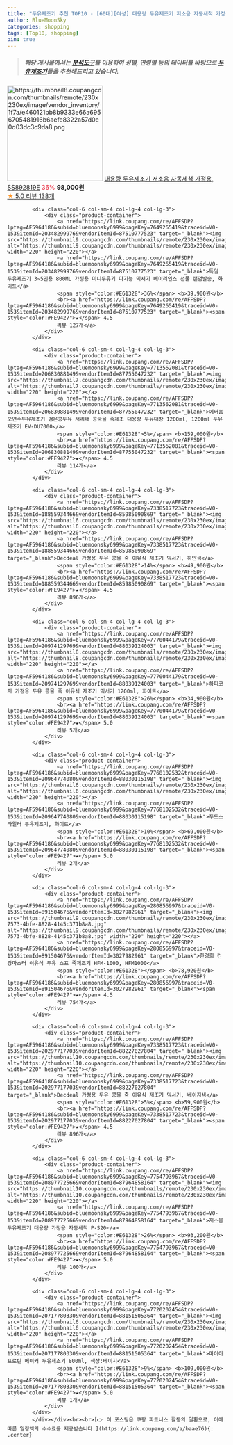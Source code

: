 ```yaml
---
title: "두유제조기 추천 TOP10 - [60대][여성] 대용량 두유제조기 저소음 자동세척 가정용, SS892819E"
author: BlueMoonSky
categories: shopping
tags: [Top10, shopping]
pin: true
---
```


> ##### 해당 게시물에서는 [**분석도구**](https://itemscout.io/)를 이용하여 **성별**, **연령별** 등의 데이터를 바탕으로 [**두유제조기**](https://link.coupang.com/a/baae76)들을 추천해드리고 있습니다.
<div class="container"><div class="row">
            <div class="col-6 col-sm-4 col-lg-4 col-lg-3">
                <div class="product-container">
                    <a href="https://link.coupang.com/re/AFFSDP?lptag=AF5964186&subid=bluemoonsky6999&pageKey=7760282103&traceid=V0-153&itemId=20925124527&vendorItemId=88136236965" target="_blank"><img src="https://thumbnail8.coupangcdn.com/thumbnails/remote/230x230ex/image/vendor_inventory/1f7a/e460121bb8b9333e66a6956705481916b6aefe8322a57d0e0d03dc3c9da8.png" alt="https://thumbnail8.coupangcdn.com/thumbnails/remote/230x230ex/image/vendor_inventory/1f7a/e460121bb8b9333e66a6956705481916b6aefe8322a57d0e0d03dc3c9da8.png" width="220" height="220"></a>
                    <a href="https://link.coupang.com/re/AFFSDP?lptag=AF5964186&subid=bluemoonsky6999&pageKey=7760282103&traceid=V0-153&itemId=20925124527&vendorItemId=88136236965" target="_blank">대용량 두유제조기 저소음 자동세척 가정용, SS892819E</a>
                    <span style="color:#E61328">36%</span> <b>98,000원</b>
                    <br><a href="https://link.coupang.com/re/AFFSDP?lptag=AF5964186&subid=bluemoonsky6999&pageKey=7760282103&traceid=V0-153&itemId=20925124527&vendorItemId=88136236965" target="_blank"><span style="color:#FE9427">★</span> 5.0
                    리뷰 138개</a>
                </div>
            </div>
            
            <div class="col-6 col-sm-4 col-lg-4 col-lg-3">
                <div class="product-container">
                    <a href="https://link.coupang.com/re/AFFSDP?lptag=AF5964186&subid=bluemoonsky6999&pageKey=7649265419&traceid=V0-153&itemId=20348299976&vendorItemId=87510777523" target="_blank"><img src="https://thumbnail9.coupangcdn.com/thumbnails/remote/230x230ex/image/vendor_inventory/c3e1/49719ce33a092c53aa8893d30226f6c827aa6487c0f2099ddcb77d8649cd.jpg" alt="https://thumbnail9.coupangcdn.com/thumbnails/remote/230x230ex/image/vendor_inventory/c3e1/49719ce33a092c53aa8893d30226f6c827aa6487c0f2099ddcb77d8649cd.jpg" width="220" height="220"></a>
                    <a href="https://link.coupang.com/re/AFFSDP?lptag=AF5964186&subid=bluemoonsky6999&pageKey=7649265419&traceid=V0-153&itemId=20348299976&vendorItemId=87510777523" target="_blank">독일 두유제조기 3~5인용 800ML 가정용 미니두유기 다기능 믹서기 베이리인스 선물 랜덤발송, 화이트</a>
                    <span style="color:#E61328">36%</span> <b>39,900원</b>
                    <br><a href="https://link.coupang.com/re/AFFSDP?lptag=AF5964186&subid=bluemoonsky6999&pageKey=7649265419&traceid=V0-153&itemId=20348299976&vendorItemId=87510777523" target="_blank"><span style="color:#FE9427">★</span> 4.5
                    리뷰 127개</a>
                </div>
            </div>
            
            <div class="col-6 col-sm-4 col-lg-4 col-lg-3">
                <div class="product-container">
                    <a href="https://link.coupang.com/re/AFFSDP?lptag=AF5964186&subid=bluemoonsky6999&pageKey=7713562081&traceid=V0-153&itemId=20683088149&vendorItemId=87755047232" target="_blank"><img src="https://thumbnail7.coupangcdn.com/thumbnails/remote/230x230ex/image/vendor_inventory/b5ee/ccc65a5e880d268c5fd7eab840e7846995ceeae76fa6ebb4161b9880defe.jpg" alt="https://thumbnail7.coupangcdn.com/thumbnails/remote/230x230ex/image/vendor_inventory/b5ee/ccc65a5e880d268c5fd7eab840e7846995ceeae76fa6ebb4161b9880defe.jpg" width="220" height="220"></a>
                    <a href="https://link.coupang.com/re/AFFSDP?lptag=AF5964186&subid=bluemoonsky6999&pageKey=7713562081&traceid=V0-153&itemId=20683088149&vendorItemId=87755047232" target="_blank">에버홈 오연수두유제조기 검은콩두유 서리태 콩국물 죽제조 대용량 두유대장 1200ml, 1200ml 두유제조기 EV-DU7000</a>
                    <span style="color:#E61328">5%</span> <b>159,000원</b>
                    <br><a href="https://link.coupang.com/re/AFFSDP?lptag=AF5964186&subid=bluemoonsky6999&pageKey=7713562081&traceid=V0-153&itemId=20683088149&vendorItemId=87755047232" target="_blank"><span style="color:#FE9427">★</span> 4.5
                    리뷰 114개</a>
                </div>
            </div>
            
            <div class="col-6 col-sm-4 col-lg-4 col-lg-3">
                <div class="product-container">
                    <a href="https://link.coupang.com/re/AFFSDP?lptag=AF5964186&subid=bluemoonsky6999&pageKey=7338517723&traceid=V0-153&itemId=18855934466&vendorItemId=85985090869" target="_blank"><img src="https://thumbnail6.coupangcdn.com/thumbnails/remote/230x230ex/image/vendor_inventory/992e/64bb14c6663df0ae938f5dc6ad0864054c57dad724d0052046167adc7e8d.jpg" alt="https://thumbnail6.coupangcdn.com/thumbnails/remote/230x230ex/image/vendor_inventory/992e/64bb14c6663df0ae938f5dc6ad0864054c57dad724d0052046167adc7e8d.jpg" width="220" height="220"></a>
                    <a href="https://link.coupang.com/re/AFFSDP?lptag=AF5964186&subid=bluemoonsky6999&pageKey=7338517723&traceid=V0-153&itemId=18855934466&vendorItemId=85985090869" target="_blank">Decdeal 가정용 두유 콩물 죽 이유식 제조기 믹서기, 하얀색</a>
                    <span style="color:#E61328">14%</span> <b>49,900원</b>
                    <br><a href="https://link.coupang.com/re/AFFSDP?lptag=AF5964186&subid=bluemoonsky6999&pageKey=7338517723&traceid=V0-153&itemId=18855934466&vendorItemId=85985090869" target="_blank"><span style="color:#FE9427">★</span> 4.5
                    리뷰 896개</a>
                </div>
            </div>
            
            <div class="col-6 col-sm-4 col-lg-4 col-lg-3">
                <div class="product-container">
                    <a href="https://link.coupang.com/re/AFFSDP?lptag=AF5964186&subid=bluemoonsky6999&pageKey=7770044179&traceid=V0-153&itemId=20974129769&vendorItemId=88039124003" target="_blank"><img src="https://thumbnail8.coupangcdn.com/thumbnails/remote/230x230ex/image/vendor_inventory/d861/0b5302c311170b1bdac4d17041e4c77421d23f0d4279a3179d9ef4900973.png" alt="https://thumbnail8.coupangcdn.com/thumbnails/remote/230x230ex/image/vendor_inventory/d861/0b5302c311170b1bdac4d17041e4c77421d23f0d4279a3179d9ef4900973.png" width="220" height="220"></a>
                    <a href="https://link.coupang.com/re/AFFSDP?lptag=AF5964186&subid=bluemoonsky6999&pageKey=7770044179&traceid=V0-153&itemId=20974129769&vendorItemId=88039124003" target="_blank">하피코지 가정용 두유 콩물 죽 이유식 제조기 믹서기 1200ml, 화이트</a>
                    <span style="color:#E61328">26%</span> <b>34,900원</b>
                    <br><a href="https://link.coupang.com/re/AFFSDP?lptag=AF5964186&subid=bluemoonsky6999&pageKey=7770044179&traceid=V0-153&itemId=20974129769&vendorItemId=88039124003" target="_blank"><span style="color:#FE9427">★</span> 5.0
                    리뷰 5개</a>
                </div>
            </div>
            
            <div class="col-6 col-sm-4 col-lg-4 col-lg-3">
                <div class="product-container">
                    <a href="https://link.coupang.com/re/AFFSDP?lptag=AF5964186&subid=bluemoonsky6999&pageKey=7768102532&traceid=V0-153&itemId=20964774080&vendorItemId=88030115198" target="_blank"><img src="https://thumbnail6.coupangcdn.com/thumbnails/remote/230x230ex/image/vendor_inventory/cc4a/772edf51b0f7e3157fdd6590b3a5a4da2e0b51e805de2824b1f2123068d4.jpg" alt="https://thumbnail6.coupangcdn.com/thumbnails/remote/230x230ex/image/vendor_inventory/cc4a/772edf51b0f7e3157fdd6590b3a5a4da2e0b51e805de2824b1f2123068d4.jpg" width="220" height="220"></a>
                    <a href="https://link.coupang.com/re/AFFSDP?lptag=AF5964186&subid=bluemoonsky6999&pageKey=7768102532&traceid=V0-153&itemId=20964774080&vendorItemId=88030115198" target="_blank">푸드스타일러 두유제조기, 화이트</a>
                    <span style="color:#E61328">10%</span> <b>69,000원</b>
                    <br><a href="https://link.coupang.com/re/AFFSDP?lptag=AF5964186&subid=bluemoonsky6999&pageKey=7768102532&traceid=V0-153&itemId=20964774080&vendorItemId=88030115198" target="_blank"><span style="color:#FE9427">★</span> 5.0
                    리뷰 2개</a>
                </div>
            </div>
            
            <div class="col-6 col-sm-4 col-lg-4 col-lg-3">
                <div class="product-container">
                    <a href="https://link.coupang.com/re/AFFSDP?lptag=AF5964186&subid=bluemoonsky6999&pageKey=280856997&traceid=V0-153&itemId=891504676&vendorItemId=3027982961" target="_blank"><img src="https://thumbnail9.coupangcdn.com/thumbnails/remote/230x230ex/image/retail/images/2016/06/01/17/2/cb85c0b2-7573-4bfe-8828-4145c371b8a8.jpg" alt="https://thumbnail9.coupangcdn.com/thumbnails/remote/230x230ex/image/retail/images/2016/06/01/17/2/cb85c0b2-7573-4bfe-8828-4145c371b8a8.jpg" width="220" height="220"></a>
                    <a href="https://link.coupang.com/re/AFFSDP?lptag=AF5964186&subid=bluemoonsky6999&pageKey=280856997&traceid=V0-153&itemId=891504676&vendorItemId=3027982961" target="_blank">한경희 건강마스터 이유식 두유 스프 죽제조기 HFM-1000, HFM1000</a>
                    <span style="color:#E61328"></span> <b>78,920원</b>
                    <br><a href="https://link.coupang.com/re/AFFSDP?lptag=AF5964186&subid=bluemoonsky6999&pageKey=280856997&traceid=V0-153&itemId=891504676&vendorItemId=3027982961" target="_blank"><span style="color:#FE9427">★</span> 4.5
                    리뷰 754개</a>
                </div>
            </div>
            
            <div class="col-6 col-sm-4 col-lg-4 col-lg-3">
                <div class="product-container">
                    <a href="https://link.coupang.com/re/AFFSDP?lptag=AF5964186&subid=bluemoonsky6999&pageKey=7338517723&traceid=V0-153&itemId=20297717703&vendorItemId=88227027804" target="_blank"><img src="https://thumbnail10.coupangcdn.com/thumbnails/remote/230x230ex/image/vendor_inventory/bfc6/fe0a5e613fb39e7f5d271eddf0c93985d60b17feeb68a5abef011803a1e2.jpg" alt="https://thumbnail10.coupangcdn.com/thumbnails/remote/230x230ex/image/vendor_inventory/bfc6/fe0a5e613fb39e7f5d271eddf0c93985d60b17feeb68a5abef011803a1e2.jpg" width="220" height="220"></a>
                    <a href="https://link.coupang.com/re/AFFSDP?lptag=AF5964186&subid=bluemoonsky6999&pageKey=7338517723&traceid=V0-153&itemId=20297717703&vendorItemId=88227027804" target="_blank">Decdeal 가정용 두유 콩물 죽 이유식 제조기 믹서기, 베이지색</a>
                    <span style="color:#E61328">5%</span> <b>59,900원</b>
                    <br><a href="https://link.coupang.com/re/AFFSDP?lptag=AF5964186&subid=bluemoonsky6999&pageKey=7338517723&traceid=V0-153&itemId=20297717703&vendorItemId=88227027804" target="_blank"><span style="color:#FE9427">★</span> 4.5
                    리뷰 896개</a>
                </div>
            </div>
            
            <div class="col-6 col-sm-4 col-lg-4 col-lg-3">
                <div class="product-container">
                    <a href="https://link.coupang.com/re/AFFSDP?lptag=AF5964186&subid=bluemoonsky6999&pageKey=7754793967&traceid=V0-153&itemId=20897772566&vendorItemId=87964858164" target="_blank"><img src="https://thumbnail10.coupangcdn.com/thumbnails/remote/230x230ex/image/vendor_inventory/9339/16cda1fc38b1c0d1c9e3d6bdaad0635d1410730ba327445bd1e039afe5e0.png" alt="https://thumbnail10.coupangcdn.com/thumbnails/remote/230x230ex/image/vendor_inventory/9339/16cda1fc38b1c0d1c9e3d6bdaad0635d1410730ba327445bd1e039afe5e0.png" width="220" height="220"></a>
                    <a href="https://link.coupang.com/re/AFFSDP?lptag=AF5964186&subid=bluemoonsky6999&pageKey=7754793967&traceid=V0-153&itemId=20897772566&vendorItemId=87964858164" target="_blank">저소음 두유제조기 대용량 가정용 자동세척 P-S20</a>
                    <span style="color:#E61328">26%</span> <b>93,200원</b>
                    <br><a href="https://link.coupang.com/re/AFFSDP?lptag=AF5964186&subid=bluemoonsky6999&pageKey=7754793967&traceid=V0-153&itemId=20897772566&vendorItemId=87964858164" target="_blank"><span style="color:#FE9427">★</span> 5.0
                    리뷰 100개</a>
                </div>
            </div>
            
            <div class="col-6 col-sm-4 col-lg-4 col-lg-3">
                <div class="product-container">
                    <a href="https://link.coupang.com/re/AFFSDP?lptag=AF5964186&subid=bluemoonsky6999&pageKey=7720202454&traceid=V0-153&itemId=20717780330&vendorItemId=88151505364" target="_blank"><img src="https://thumbnail6.coupangcdn.com/thumbnails/remote/230x230ex/image/vendor_inventory/2758/d49d67c28ede33ed358f66fd3fe5c78d110ff6adb149368130c034b4e394.jpg" alt="https://thumbnail6.coupangcdn.com/thumbnails/remote/230x230ex/image/vendor_inventory/2758/d49d67c28ede33ed358f66fd3fe5c78d110ff6adb149368130c034b4e394.jpg" width="220" height="220"></a>
                    <a href="https://link.coupang.com/re/AFFSDP?lptag=AF5964186&subid=bluemoonsky6999&pageKey=7720202454&traceid=V0-153&itemId=20717780330&vendorItemId=88151505364" target="_blank">마이아 프로틴 메이커 두유제조기 800ml, 색상:베이지</a>
                    <span style="color:#E61328">9%</span> <b>109,000원</b>
                    <br><a href="https://link.coupang.com/re/AFFSDP?lptag=AF5964186&subid=bluemoonsky6999&pageKey=7720202454&traceid=V0-153&itemId=20717780330&vendorItemId=88151505364" target="_blank"><span style="color:#FE9427">★</span> 5.0
                    리뷰 1개</a>
                </div>
            </div>
            </div></div><br><br>[👉 이 포스팅은 쿠팡 파트너스 활동의 일환으로, 이에 따른 일정액의 수수료를 제공받습니다.](https://link.coupang.com/a/baae76){: .center}